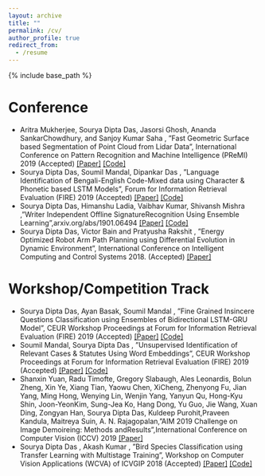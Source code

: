 ```yaml
---
layout: archive
title: ""
permalink: /cv/
author_profile: true
redirect_from:
  - /resume
---
```


{% include base_path %}

Conference
======
* Aritra Mukherjee, Sourya Dipta Das, Jasorsi Ghosh, Ananda SankarChowdhury, and Sanjoy Kumar Saha , ”Fast
Geometric Surface based Segmentation of Point Cloud from Lidar Data”, International Conference on Pattern
Recognition and Machine Intelligence (PReMI) 2019 (Accepted) [[Paper]](https://drive.google.com/file/d/19Lh2aA5nidJ-Jq8KQCronyLH9ET0pzJP/view?usp=sharing) [[Code]](https://github.com/diptamath/GDE3DPC)
* Sourya Dipta Das, Soumil Mandal, Dipankar Das , ”Language Identification of Bengali-English Code-Mixed
data using Character & Phonetic based LSTM Models”, Forum for Information Retrieval Evaluation (FIRE) 2019
(Accepted) [[Paper]](https://arxiv.org/abs/1803.03859) [[Code]](https://github.com/diptamath/Language-Identification-of-Bengali-English-Code-Mixed-data-using-LSTM)
* Sourya Dipta Das, Himanshu Ladia, Vaibhav Kumar, Shivansh Mishra ,”Writer Independent Offline SignatureRecognition Using Ensemble Learning”,arxiv.org/abs/1901.06494 [[Paper]](https://arxiv.org/abs/1901.06494) [[Code]](https://github.com/diptamath/SICOMP)
* Sourya Dipta Das, Victor Bain and Pratyusha Rakshit , ”Energy Optimized Robot Arm Path Planning using Differential
Evolution in Dynamic Environment”, International Conference on Intelligent Computing and Control
Systems 2018. (Accepted) [[Paper]](https://arxiv.org/abs/1806.08916)

Workshop/Competition Track
======
* Sourya Dipta Das, Ayan Basak, Soumil Mandal , ”Fine Grained Insincere Questions Classification using Ensembles
of Bidirectional LSTM-GRU Model”, CEUR Workshop Proceedings at Forum for Information Retrieval Evaluation
(FIRE) 2019 (Accepted) [[Paper]](https://drive.google.com/file/d/1ExnulspT1sOJr3XUkQuTDkoQjnv6dUeJ/view?usp=sharing) [[Code]](https://github.com/diptamath/CIQ-Challenge)
* Soumil Mandal, Sourya Dipta Das , ”Unsupervised Identification of Relevant Cases & Statutes Using Word
Embeddings”, CEUR Workshop Proceedings at Forum for Information Retrieval Evaluation (FIRE) 2019 (Accepted)
[[Paper]](https://drive.google.com/file/d/1-XZ4RxTCkNDMcrJX3jASPDv8CfQpZg-A/view?usp=sharing) [[Code]](https://github.com/diptamath/ailacomp)
* Shanxin Yuan, Radu Timofte, Gregory Slabaugh, Ales Leonardis, Bolun Zheng, Xin Ye, Xiang Tian, Yaowu Chen, XiCheng, Zhenyong Fu, Jian Yang, Ming Hong, Wenying Lin, Wenjin Yang, Yanyun Qu, Hong-Kyu Shin, Joon-YeonKim, Sung-Jea Ko, Hang Dong, Yu Guo, Jie Wang, Xuan Ding, Zongyan Han, Sourya Dipta Das, Kuldeep Purohit,Praveen Kandula, Maitreya Suin, A. N. Rajagopalan,”AIM 2019 Challenge on Image Demoireing: Methods andResults”,International Conference on Computer Vision (ICCV) 2019 [[Paper]](https://arxiv.org/abs/1911.03461)
* Sourya Dipta Das , Akash Kumar , ”Bird Species Classification using Transfer Learning with Multistage Training”,
Workshop on Computer Vision Applications (WCVA) of ICVGIP 2018 (Accepted) [[Paper]](https://arxiv.org/abs/1810.04250) [[Code]](https://github.com/diptamath/bird-species-classification)

